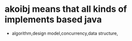 # akoibj means that all kinds of implements based java
* algorithm,design model,concurrency,data structure,
